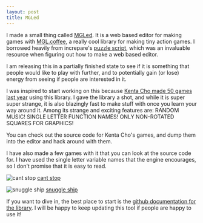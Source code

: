 ```yaml
---
layout: post
title: MGLed
---
```


I made a small thing called [MGLed](http://mgled.neocities.org). It is a web based editor for making games with [MGL.coffee](https://github.com/abagames/mgl.coffee), a really cool library for making tiny action games. I borrowed heavily from increpare's [puzzle script](http://puzzlescript.net), which was an invaluable resource when figuring out how to make a web based editor.

I am releasing this in a partially finished state to see if it is something that people would like to play with further, and to potentially gain (or lose) energy from seeing if people are interested in it.

I was inspired to start working on this because [Kenta Cho made 50 games last year](http://www.asahi-net.or.jp/~cs8k-cyu/blog/2014/12/12/games-in-2014/) using this library. I gave the library a shot, and while it is super super strange, it is also blazingly fast to make stuff with once you learn your way around it. Among its strange and exciting features are: RANDOM MUSIC! SINGLE LETTER FUNCTION NAMES! ONLY NON-ROTATED SQUARES FOR GRAPHICS!

You can check out the source code for Kenta Cho's games, and dump them into the editor and hack around with them.

I have also made a few games with it that you can look at the source code for. I have used the single letter variable names that the engine encourages, so I don't promise that it is easy to read.

![cant stop](https://dl.dropboxusercontent.com/u/43672/blog_static/images/cantstop.gif)
[cant stop](http://mgled.neocities.org/play.html?p=5bf3598ed601df2a2a54)

![snuggle ship](https://dl.dropboxusercontent.com/u/43672/blog_static/images/snuggleship.gif)
[snuggle ship](http://mgled.neocities.org/play.html?p=d1d2de50a687da8df8c4)

If you want to dive in, the best place to start is the [github documentation for the library](https://github.com/abagames/mgl.coffee). I will be happy to keep updating this tool if people are happy to use it!

